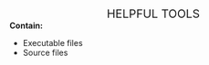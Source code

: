 <center><big><big>HELPFUL TOOLS</big></big></center>
<b>Contain:</b> <br />
<ul>
    <li>Executable files</li>
    <li>Source files</li>
</ul>